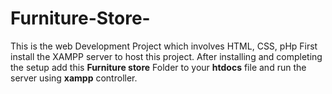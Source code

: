 # Furniture-Store-
This is the web Development Project which involves HTML, CSS, pHp
First install the XAMPP server to host this project.
After installing and completing the setup add this **Furniture store** Folder to your **htdocs** file and run the server using **xampp** controller.
